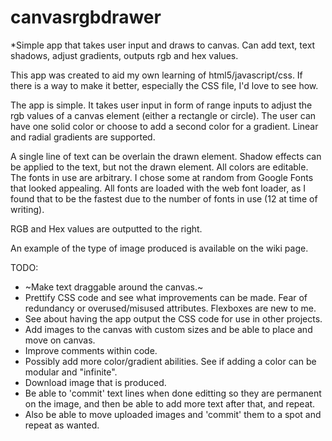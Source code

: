 # canvasrgbdrawer
*Simple app that takes user input and draws to canvas. Can add text, text shadows, adjust gradients, outputs rgb and hex values.

This app was created to aid my own learning of html5/javascript/css. If there is a way to make it better, especially the CSS file, I'd love to see how.

The app is simple. It takes user input in form of range inputs to adjust the rgb values of a canvas element (either a rectangle or circle).
The user can have one solid color or choose to add a second color for a gradient. Linear and radial gradients are supported.

A single line of text can be overlain the drawn element. Shadow effects can be applied to the text, but not the drawn element. All colors are editable.
The fonts in use are arbitrary. I chose some at random from Google Fonts that looked appealing. All fonts are loaded with the web font loader,
as I found that to be the fastest due to the number of fonts in use (12 at time of writing).

RGB and Hex values are outputted to the right.

An example of the type of image produced is available on the wiki page.

TODO:
- ~Make text draggable around the canvas.~
- Prettify CSS code and see what improvements can be made. Fear of redundancy or overused/misused attributes. Flexboxes are new to me.
- See about having the app output the CSS code for use in other projects. 
- Add images to the canvas with custom sizes and be able to place and move on canvas.
- Improve comments within code.
- Possibly add more color/gradient abilities. See if adding a color can be modular and "infinite".
- Download image that is produced.
- Be able to 'commit' text lines when done editting so they are permanent on the image, and then be able to add more text after that, and repeat.
- Also be able to move uploaded images and 'commit' them to a spot and repeat as wanted.
